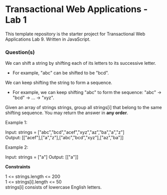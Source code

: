 # Transactional Web Applications - Lab 1

This template repository is the starter project for Transactional Web Applications Lab 9. Written in JavaScript.

### Question(s)

We can shift a string by shifting each of its letters to its successive letter.

- For example, "abc" can be shifted to be "bcd".

We can keep shifting the string to form a sequence.

- For example, we can keep shifting "abc" to form the sequence: "abc" -> "bcd" -> ... -> "xyz".

Given an array of strings strings, group all strings[i] that belong to the same shifting sequence. You may return the answer in **any order**.

Example 1:

Input: strings = ["abc","bcd","acef","xyz","az","ba","a","z"]  
Output: [["acef"],["a","z"],["abc","bcd","xyz"],["az","ba"]]

Example 2:

Input: strings = ["a"]
Output: [["a"]]

**Constraints**

1 <= strings.length <= 200  
1 <= strings[i].length <= 50  
strings[i] consists of lowercase English letters.

